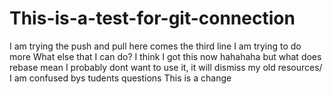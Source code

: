 # This-is-a-test-for-git-connection
I am trying the push and pull
here comes the third line
I am trying to do more
What else that I can do?
I think I got this now hahahaha but what does rebase mean
I probably dont want to use it, it will dismiss my old resources/
I am confused bys tudents questions
This is a change
